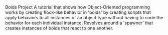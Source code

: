 Boids Project
A tutorial that shows how Object-Oriented programming works by creating flock-like behavior in 'boids' by creating scripts that apply behaviors to all instances of an object type without having to code the behavior for each individual instance. Revolves around a 'spawner' that creates instances of boids that react to one another.
